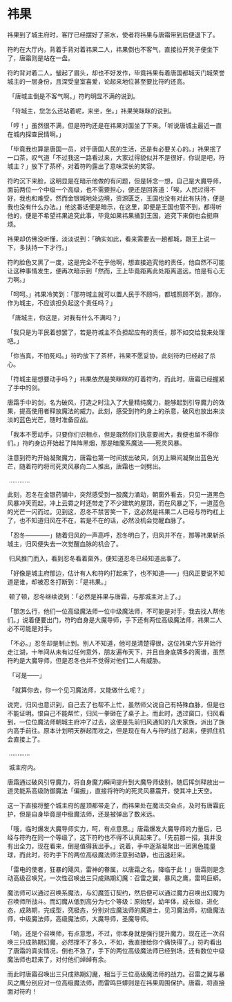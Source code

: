 # 祎果

​		祎果到了城主府时，客厅已经摆好了茶水，使者将祎果与唐霜带到后便退下了。

​		符旳在大厅内，背着手背对着祎果二人，祎果倒也不客气，直接拉开凳子便坐下了，唐霜则是站在一盘。

​		符旳背对着二人，皱起了眉头，却也不好发作，毕竟祎果有着唐国都城天门城荣誉城主的一层身份，且深受皇室喜爱，论起来地位甚至要比符旳还高。

​		「唐城主倒是不客气啊。」符旳明显不满的说到。

​		「符城主，您怎么还站着呢，来坐，坐。」祎果笑眯眯的说到。

​		「哼！」虽然很不满，但是符旳还是在祎果对面坐了下来。「听说唐城主最近一直在城内探查民情啊。」

​		「毕竟我也算是唐国一员，对于唐国人民的生活，还是有必要关心的。」祎果抿了一口茶，叹气道「不过我这一路看过来，大家过得貌似并不是很好，你说是吧，符城主？」放下了茶杯，对着符旳露出了意味深长的笑容。

​		符旳沉下来脸，这明显是在暗示他做的有问题，但是转念一想，自己是大魔导师，面前两位一个中级一个高级，也不需要担心，便还是回答道：「唉，人民过得不好，我也和难受，然而金银城地处边境，资源匮乏，王国也没有对此有扶持，便是我也没有什么办法。」他这番话便是暗示，在这里，即便是王国也管不到，都得听他的，便是不希望祎果追究此事，毕竟如果祎果捅到王国，追究下来倒也会挺麻烦。

​		祎果却仿佛没听懂，淡淡说到：「确实如此，看来需要去一趟都城，跟王上说一下，多扶持一下才行。」

​		符旳脸色又黑了一度，这是完全不在乎他啊，想直接追究他的责任，他自然不可能让这种事情发生，便再次暗示到「然而，王上毕竟距离此处距离遥远，怕是有心无力啊。」

​		「呵呵。」祎果冷笑到：「那符城主就可以置人民于不顾吗，都城照顾不到，那你，作为城主，不应该担负起这个责任吗？」

​		「唐城主，你这是，对我有什么不满吗？」

​		「我只是为平民着想罢了，若是符城主不负担起应有的责任，那不如交给我来处理吧。」

​		「你当真，不怕死吗。」符旳放下了茶杯，祎果不愿妥协，此刻符旳已经起了杀心。

​		「符城主是想要动手吗？」祎果依然是笑眯眯的盯着符旳，而此时，唐霜已经握紧了手中的剑。

​		唐霜手中的剑，名为破风，打造之时注入了大量精纯魔力，能够起到引导魔力的效果，提高使用者释放魔法的威力。此刻，感受到符旳身上的杀意，破风也放出来淡淡的蓝色光芒，随时准备应战。

​		「我本不愿动手，只要你们识相点，但是既然你们执意要闹大，我便也留不得你们。」符旳身边开始起了阵阵黑烟，那是暗魔系魔法——死灵风暴。

​		注意到符旳开始凝聚魔力，唐霜也第一时间拔出破风，剑刃上瞬间凝聚出蓝色光芒，随着符旳将司死灵风暴向二人推出，唐霜也一剑劈出。

​		…………

​		此刻，忍冬在金银药铺中，突然感受到一股魔力涌动，朝窗外看去，只见一道黑色风暴冲天而起，冲上云霄之时还带走了不少建筑的屋顶，而在风暴之下，一道蓝色的光芒一闪而过。见到这，忍冬不禁苦笑一下，这必然是祎果二人已经与符旳杠上了，也不知道归风在不在，若是不在的话，必然没机会觉醒血脉了。

​		「忍冬————」随着归风的一声高呼，忍冬明白了，归风并不在，那等祎果斩杀城主，归风便失去一次觉醒血脉的机会了。

​		归风推门而入，看到忍冬看着窗外，便知道忍冬已经知道出事了。

​		「好像是城主府那边，估计有人和符旳打起来了，也不知道——」归风正要说不知道是谁，却被忍冬打断到：「是祎果。」

​		顿了顿，忍冬继续说到：「必然是祎果与唐霜，与那城主对上了。」

​		「那怎么行，他们一位高级魔法师一位中级魔法师，不可能是对手，我去找人帮他们。」说着便要出门，符旳自身是大魔导师，手下还有两位高级魔法师，祎果二人必不可能是对手。

​		「不必。」忍冬却是制止到。别人不知道，他可是清楚得很，这位祎果六岁开始行走江湖，十年间从未有过任何意外，朋友遍布天下，并且自身底牌多的离谱，虽然符旳是大魔导师，但是忍冬也并不觉得对他们二人有威胁。

​		「可是——」

​		「就算你去，你一个见习魔法师，又能做什么呢？」

​		说完，归风也意识到，自己去了也帮不上忙，虽然师父说自己有特殊血脉，但是也不能证明。恨自己不能帮忙，归风一拳砸在了桌子上。而此时，透过窗口，归风看到，一位位魔法师朝城主府冲了过去，这便是先前归风通知的几大家族，派出了族内高手前往。原本计划明天群起而攻之，但是现在有人与符旳战了起来，便抓住机会直接上了。

​		…………

​		城主府内。

​		唐霜通过破风引导魔力，将自身魔力瞬间提升到大魔导师级别，随后挥剑释放出一道灵能系高级防御魔法「偏振」，直接将符旳的死灵风暴震开，使其冲上天空。

​		这一下直接将整个城主府的屋顶都带走了，而祎果处在魔法交会点，及时有唐霜庇护，但是自身毕竟是中级魔法师，还是被弹出了数米远。

​		「哦，临时爆发大魔导师实力，呵，有点意思。」唐霜爆发大魔导师的力量后，已经与符旳在同一个等级了，这下符旳也不得不认真起来了。「先前那一招，我并没有出全力，现在看来，倒是值得我出手。」说着，手中逐渐凝聚出一团黑色能量球，而此时，符旳手下的两位高级魔法师注意到动静，也迅速赶来。

​		「雷电的使者，狂暴的飓风，雷神的眷属，以唐霜之名，降临于此！」唐霜则是念动高级召唤咒，一次性召唤出三只成熟期幻魔：召雷之翼，暴风之鹰，雷鸣巨蟒。

​		魔法师可以通过召唤系魔法，与幻魔签订契约，然后便可以通过魔力召唤出幻魔为召唤师所战斗。而幻魔从低到高分为七个等级：原始型，幼年体，成长级，进化态，成熟期，完成型，究极态，分别对应魔法师的魔道士，见习魔法师，初级魔法师，中级魔法师，高级魔法师，大魔导师，圣魔导师。

​		「哟，还是个召唤师，有点意思，不过，你本身就是强行提升魔力，现在还一次召唤三只成熟期幻魔，必然撑不了多久，不如，我直接给你个痛快得了。」符旳看出了唐霜的真实情况，倒也不急了，手下的两位高级魔法师已经到场，还有数位中级魔法师也赶来了，对付他们绰绰有余。

​		而此时唐霜召唤出三只成熟期幻魔，相当于三位高级魔法师的战力。召雷之翼与暴风之鹰分别应对一位高级魔法师，而雷鸣巨蟒则是在祎果周围保护。唐霜，将直接面对符旳！

